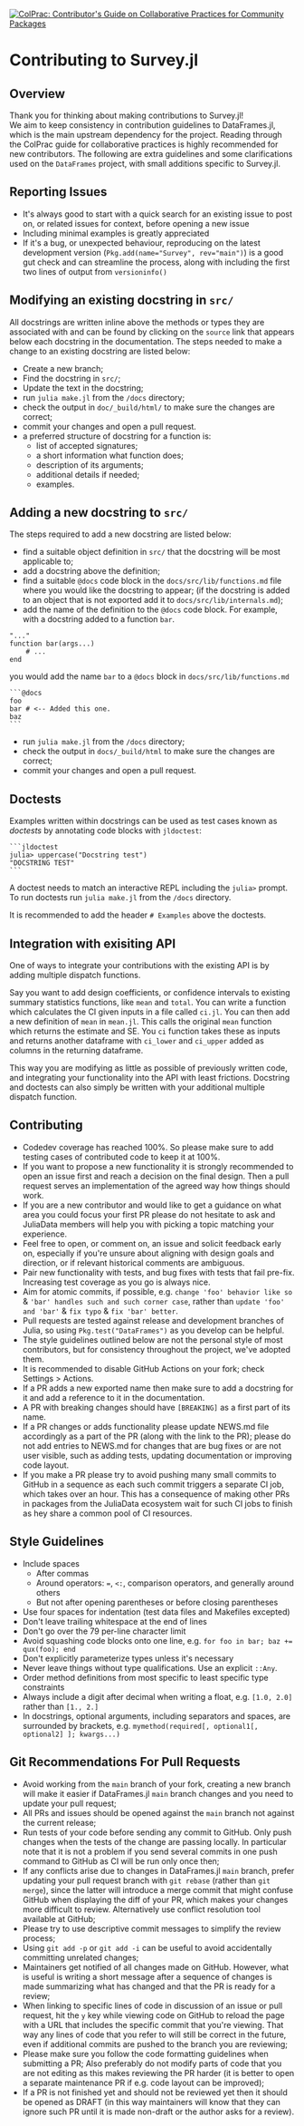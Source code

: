 [![ColPrac: Contributor's Guide on Collaborative Practices for Community Packages](https://img.shields.io/badge/ColPrac-Contributor's%20Guide-blueviolet)](https://github.com/SciML/ColPrac)

# Contributing to Survey.jl

## Overview
Thank you for thinking about making contributions to Survey.jl!  
We aim to keep consistency in contribution guidelines to DataFrames.jl, which is the main upstream dependency for the project. 
Reading through the ColPrac guide for collaborative practices is highly recommended for new contributors. The following are extra guidelines and some  clarifications used on the `DataFrames` project, with small additions specific to Survey.jl.

## Reporting Issues

* It's always good to start with a quick search for an existing issue to post on,
  or related issues for context, before opening a new issue
* Including minimal examples is greatly appreciated
* If it's a bug, or unexpected behaviour, reproducing on the latest development version
  (`Pkg.add(name="Survey", rev="main")`) is a good gut check and can streamline the process,
  along with including the first two lines of output from `versioninfo()`

## Modifying an existing docstring in `src/`

All docstrings are written inline above the methods or types they are associated with and can
be found by clicking on the `source` link that appears below each docstring in the documentation.
The steps needed to make a change to an existing docstring are listed below:

* Create a new branch;
* Find the docstring in `src/`;
* Update the text in the docstring;
* run `julia make.jl` from the `/docs` directory;
* check the output in `doc/_build/html/` to make sure the changes are correct;
* commit your changes and open a pull request.
* a preferred structure of docstring for a function is:
  + list of accepted signatures;
  + a short information what function does;
  + description of its arguments;
  + additional details if needed;
  + examples.

## Adding a new docstring to `src/`

The steps required to add a new docstring are listed below:
* find a suitable object definition in `src/` that the docstring
  will be most applicable to;
* add a docstring above the definition;
* find a suitable `@docs` code block in the `docs/src/lib/functions.md` file 
  where you would like the docstring to appear; (if the docstring is added
  to an object that is not exported add it to `docs/src/lib/internals.md`);
* add the name of the definition to the `@docs` code block. For example, with a docstring
  added to a function `bar`.
```
"..."
function bar(args...)
    # ...
end
```

you would add the name `bar` to a `@docs` block in `docs/src/lib/functions.md`
````
```@docs
foo
bar # <-- Added this one.
baz
```
````

* run `julia make.jl` from the `/docs` directory;
* check the output in `docs/_build/html` to make sure the changes are correct;
* commit your changes and open a pull request.

## Doctests

Examples written within docstrings can be used as test cases known as *doctests* by annotating code 
blocks with `jldoctest`:
````
```jldoctest
julia> uppercase("Docstring test")
"DOCSTRING TEST"
```
````
A doctest needs to match an interactive REPL including the `julia>` prompt. To run 
doctests run `julia make.jl` from the `/docs` directory.

It is recommended to add the header `# Examples` above the doctests.

## Integration with exisiting API
One of ways to integrate your contributions with the existing API is by adding multiple dispatch functions. 

Say you want to add design coefficients, or confidence intervals to existing summary statistics functions, like `mean` and `total`.
You can write a function which calculates the CI given inputs in a file called `ci.jl`. You can then add a new definition of `mean` in `mean.jl`. This calls the original `mean` function which returns the estimate and SE. You `ci` function takes these as inputs and returns another dataframe with `ci_lower` and `ci_upper` added as columns in the returning dataframe.

This way you are modifying as little as possible of previously written code, and integrating your functionality into the API with least frictions. Docstring and doctests can also simply be written with your additional multiple dispatch function.

## Contributing
* Codedev coverage has reached 100%. So please make sure to add testing cases of contributed code to keep it at 100%.
* If you want to propose a new functionality it is strongly recommended to open an issue first and reach a decision on the final design.
  Then a pull request serves an implementation of the agreed way how things should work.
* If you are a new contributor and would like to get a guidance on what area
  you could focus your first PR please do not hesitate to ask and JuliaData members
  will help you with picking a topic matching your experience.
* Feel free to open, or comment on, an issue and solicit feedback early on,
  especially if you're unsure about aligning with design goals and direction,
  or if relevant historical comments are ambiguous.
* Pair new functionality with tests, and bug fixes with tests that fail pre-fix.
  Increasing test coverage as you go is always nice.
* Aim for atomic commits, if possible, e.g. `change 'foo' behavior like so` &
  `'bar' handles such and such corner case`,
  rather than `update 'foo' and 'bar'` & `fix typo` & `fix 'bar' better`.
* Pull requests are tested against release and development branches of Julia,
  so using `Pkg.test("DataFrames")` as you develop can be helpful.
* The style guidelines outlined below are not the personal style of most contributors,
  but for consistency throughout the project, we've adopted them.
* It is recommended to disable GitHub Actions on your fork; check Settings > Actions.
* If a PR adds a new exported name then make sure to add a docstring for it and
  add a reference to it in the documentation.
* A PR with breaking changes should have `[BREAKING]` as a first part of its name.
* If a PR changes or adds functionality please update NEWS.md file accordingly as
  a part of the PR (along with the link to the PR); please do not add entries
  to NEWS.md for changes that are bug fixes or are not user visible, such as
  adding tests, updating documentation or improving code layout.
* If you make a PR please try to avoid pushing many small commits to GitHub in
  a sequence as each such commit triggers a separate CI job, which takes over
  an hour. This has a consequence of making other PRs in packages from the JuliaData
  ecosystem wait for such CI jobs to finish as hey share a common pool of CI resources.

## Style Guidelines

* Include spaces
    + After commas
    + Around operators: `=`, `<:`, comparison operators, and generally around others
    + But not after opening parentheses or before closing parentheses
* Use four spaces for indentation (test data files and Makefiles excepted)
* Don't leave trailing whitespace at the end of lines
* Don't go over the 79 per-line character limit
* Avoid squashing code blocks onto one line, e.g. `for foo in bar; baz += qux(foo); end`
* Don't explicitly parameterize types unless it's necessary
* Never leave things without type qualifications. Use an explicit `::Any`.
* Order method definitions from most specific to least specific type constraints
* Always include a digit after decimal when writing a float, e.g. `[1.0, 2.0]`
  rather than `[1., 2.]`
* In docstrings, optional arguments, including separators and spaces, are surrounded by brackets,
  e.g. `mymethod(required[, optional1[, optional2] ]; kwargs...)`

## Git Recommendations For Pull Requests

* Avoid working from the `main` branch of your fork, creating a new branch will make it
  easier if DataFrames.jl `main` branch changes and you need to update your pull request;
* All PRs and issues should be opened against the `main` branch not against the current release;
* Run tests of your code before sending any commit to GitHub. Only push changes when 
  the tests of the change are passing locally. In particular note that it is not a problem
  if you send several commits in one push command to GitHub as CI will be run only once then;
* If any conflicts arise due to changes in DataFrames.jl `main` branch, prefer updating your pull
  request branch with `git rebase` (rather than `git merge`), since the latter will introduce a merge 
  commit that might confuse GitHub when displaying the diff of your PR, which makes your changes more 
  difficult to review. Alternatively use conflict resolution tool available at GitHub;
* Please try to use descriptive commit messages to simplify the review process;
* Using `git add -p` or `git add -i` can be useful to avoid accidentally committing unrelated changes;
* Maintainers get notified of all changes made on GitHub. However, what is useful is writing a short
  message after a sequence of changes is made summarizing what has changed and that the PR is ready
  for a review;
* When linking to specific lines of code in discussion of an issue or pull request, hit the `y` key
  while viewing code on GitHub to reload the page with a URL that includes the specific commit that 
  you're viewing. That way any lines of code that you refer to will still be correct in the future, even 
  if additional commits are pushed to the branch you are reviewing;
* Please make sure you follow the code formatting guidelines when submitting a PR;
  Also preferably do not modify parts of code that you are not editing as this makes
  reviewing the PR harder (it is better to open a separate maintenance PR
  if e.g. code layout can be improved);
* If a PR is not finished yet and should not be reviewed yet then it should be opened as DRAFT 
  (in this way maintainers will know that they can ignore such PR until it is made non-draft or the author
  asks for a review).
